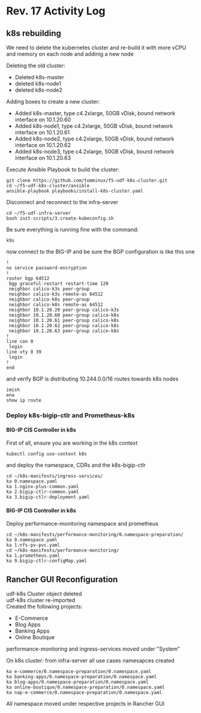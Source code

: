 # Rev. 17 Activity Log

## k8s rebuilding

We need to delete the kubernetes cluster and re-build it with more vCPU and memory on each node and addinig a new node

Deleting the old cluster:

- Deleted k8s-master
- deleted k8s-node1
- deleted k8s-node2

Adding boxes to create a new cluster:

- Added k8s-master, type c4.2xlarge, 50GB vDisk, bound network interface on 10.1.20.60
- Added k8s-node1, type c4.2xlarge, 50GB vDisk, bound network interface on 10.1.20.61
- Added k8s-node2, type c4.2xlarge, 50GB vDisk, bound network interface on 10.1.20.62
- Added k8s-node3, type c4.2xlarge, 50GB vDisk, bound network interface on 10.1.20.63

Execute Ansible Playbook to build the cluster:

    git clone https://github.com/tomminux/f5-udf-k8s-cluster.git
    cd ~/f5-udf-k8s-cluster/ansible
    ansible-playbook playbooks/install-k8s-cluster.yaml
    
Disconnect and reconnect to the infra-server

    cd ~/f5-udf-infra-server
    bash init-scripts/3.create-kubeconfig.sh

Be sure everything is running fine with the command:

    k9s
    
now connect to the BIG-IP and be sure the BGP configuration is like this one  

```
!
no service password-encryption
!
router bgp 64512
 bgp graceful-restart restart-time 120
 neighbor calico-k3s peer-group
 neighbor calico-k3s remote-as 64512
 neighbor calico-k8s peer-group
 neighbor calico-k8s remote-as 64512
 neighbor 10.1.20.20 peer-group calico-k3s
 neighbor 10.1.20.60 peer-group calico-k8s
 neighbor 10.1.20.61 peer-group calico-k8s
 neighbor 10.1.20.62 peer-group calico-k8s
 neighbor 10.1.20.63 peer-group calico-k8s
!
line con 0
 login
line vty 0 39
 login
!
end
```

and verify BGP is distributing 10.244.0.0/16 routes towards k8s nodes

```
imish
ena
show ip route
```

### Deploy k8s-bigip-ctlr and Prometheus-k8s

#### BIG-IP CIS Controller in k8s

First of all, ensure you are working in the k8s context

    kubectl config use-context k8s
    
and deploy the namespace, CDRs and the k8s-bigip-ctlr

```
cd ~/k8s-manifests/ingress-services/
ka 0.namespace.yaml
ka 1.nginx-plus-common.yaml
ka 2.bigip-ctlr-common.yaml
ka 3.bigip-ctlr-deployment.yaml
```

#### BIG-IP CIS Controller in k8s

Deploy performance-monitoring namespace and prometheus

```
cd ~/k8s-manifests/performance-monitoring/0.namespace-preparation/
ka 0.namespace.yaml
ka 1.nfs-pv-pvc.yaml
cd ~/k8s-manifests/performance-monitoring/
ka 1.prometheus.yaml
ka 9.bigip-ctlr-configMap.yaml
```

## Rancher GUI Reconfiguration

udf-k8s Cluster object deleted  
udf-k8s cluster re-imported  
Created the following projects:

- E-Commerce 
- Blog Apps
- Banking Apps
- Online Boutique

performance-monitoring and ingress-services moved under "System"

On k8s cluster: from infra-server all use cases namesapces created

```
ka e-commerce/0.namespace-preparation/0.namespace.yaml
ka banking-apps/0.namespace-preparation/0.namespace.yaml
ka blog-apps/0.namespace-preparation/0.namespace.yaml
ka online-boutique/0.namespace-preparation/0.namespace.yaml
ka nap-e-commerce/0.namespace-preparation/0.namespace.yaml
```

All namespace moved under respective projects in Rancher GUI